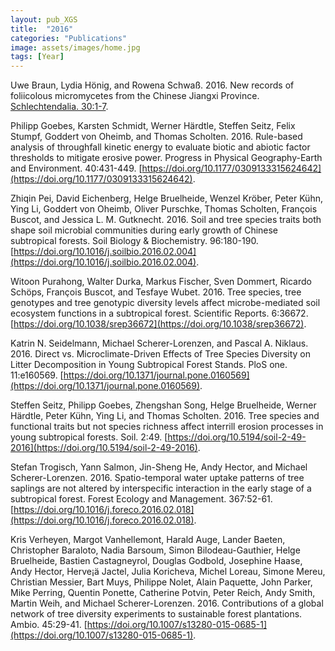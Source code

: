 ```yaml
---
layout: pub_XGS
title:  "2016"
categories: "Publications"
image: assets/images/home.jpg
tags: [Year]
---
```

Uwe Braun, Lydia Hönig, and Rowena Schwaß. 2016. New records of foliicolous micromycetes from the Chinese Jiangxi Province. [Schlechtendalia. 30:1-7](http://public.bibliothek.uni-halle.de/index.php/schlechtendalia/article/view/657).


Philipp Goebes, Karsten Schmidt, Werner Härdtle, Steffen Seitz, Felix Stumpf, Goddert von Oheimb, and Thomas Scholten. 2016. Rule-based analysis of throughfall kinetic energy to evaluate biotic and abiotic factor thresholds to mitigate erosive power. Progress in Physical Geography-Earth and Environment. 40:431-449. [https://doi.org/10.1177/0309133315624642](https://doi.org/10.1177/0309133315624642).


Zhiqin Pei, David Eichenberg, Helge Bruelheide, Wenzel Kröber, Peter Kühn, Ying Li, Goddert von Oheimb, Oliver Purschke, Thomas Scholten, François Buscot, and Jessica L. M. Gutknecht. 2016. Soil and tree species traits both shape soil microbial communities during early growth of Chinese subtropical forests. Soil Biology & Biochemistry. 96:180-190. [https://doi.org/10.1016/j.soilbio.2016.02.004](https://doi.org/10.1016/j.soilbio.2016.02.004).


Witoon Purahong, Walter Durka, Markus Fischer, Sven Dommert, Ricardo Schöps, François Buscot, and Tesfaye Wubet. 2016. Tree species, tree genotypes and tree genotypic diversity levels affect microbe-mediated soil ecosystem functions in a subtropical forest. Scientific Reports. 6:36672. [https://doi.org/10.1038/srep36672](https://doi.org/10.1038/srep36672).


Katrin N. Seidelmann, Michael Scherer-Lorenzen, and Pascal A. Niklaus. 2016. Direct vs. Microclimate-Driven Effects of Tree Species Diversity on Litter Decomposition in Young Subtropical Forest Stands. PloS one. 11:e160569. [https://doi.org/10.1371/journal.pone.0160569](https://doi.org/10.1371/journal.pone.0160569).


Steffen Seitz, Philipp Goebes, Zhengshan Song, Helge Bruelheide, Werner Härdtle, Peter Kühn, Ying Li, and Thomas Scholten. 2016. Tree species and functional traits but not species richness affect interrill erosion processes in young subtropical forests. Soil. 2:49. [https://doi.org/10.5194/soil-2-49-2016](https://doi.org/10.5194/soil-2-49-2016).


Stefan Trogisch, Yann Salmon, Jin-Sheng He, Andy Hector, and Michael Scherer-Lorenzen. 2016. Spatio-temporal water uptake patterns of tree saplings are not altered by interspecific interaction in the early stage of a subtropical forest. Forest Ecology and Management. 367:52-61. [https://doi.org/10.1016/j.foreco.2016.02.018](https://doi.org/10.1016/j.foreco.2016.02.018).


Kris Verheyen, Margot Vanhellemont, Harald Auge, Lander Baeten, Christopher Baraloto, Nadia Barsoum, Simon Bilodeau-Gauthier, Helge Bruelheide, Bastien Castagneyrol, Douglas Godbold, Josephine Haase, Andy Hector, Herve¡ä Jactel, Julia Koricheva, Michel Loreau, Simone Mereu, Christian Messier, Bart Muys, Philippe Nolet, Alain Paquette, John Parker, Mike Perring, Quentin Ponette, Catherine Potvin, Peter Reich, Andy Smith, Martin Weih, and Michael Scherer-Lorenzen. 2016. Contributions of a global network of tree diversity experiments to sustainable forest plantations. Ambio. 45:29-41. [https://doi.org/10.1007/s13280-015-0685-1](https://doi.org/10.1007/s13280-015-0685-1).
